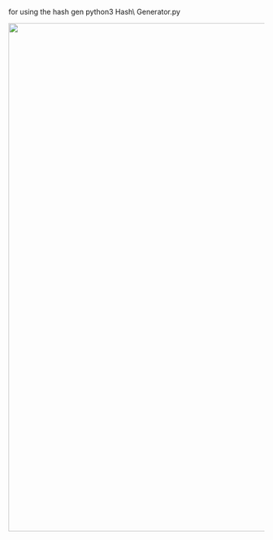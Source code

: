 for using the hash gen
python3 Hash\ Generator.py

<img src="https://user-images.githubusercontent.com/63224226/148176460-8f63274e-1913-4c0d-87d0-334036ee9d5c.png" width="1000px"> 
